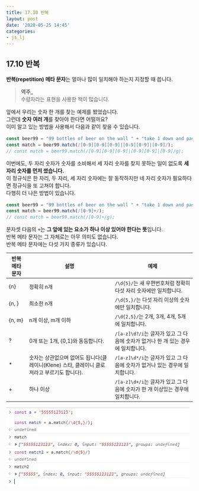 ```yaml
---
title: 17.10 반복
layout: post
date: '2020-05-25 14:45'
categories:
- js_lj
---
```


## 17.10 반복

**반복(repetition) 메타 문자**는 얼마나 많이 일치해야 하는지 지정할 때 씁니다.  

>**역주_**  
>수량자라는 표현을 사용한 책이 많습니다.

앞에서 우리는 숫자 한 개를 찾는 예제를 봤었습니다.  
그런데 **숫자 여러 개**를 찾아야 한다면 어떨까요?  
이미 알고 있는 방법을 사용해서 다음과 같이 찾을 수 있습니다.

```javascript
const beer99 = "99 bottles of beer on the wall " + "take 1 down and pass it around -- " + "98 bottles of beer on the wall.";
const match = beer99.match(/[0-9][0-9][0-9]|[0-9][0-9]|[0-9]/);
// const match = beer99.match(/[0-9][0-9][0-9]|[0-9][0-9]|[0-9]/g);
```

이번에도, 두 자리 숫자가 숫자를 소비해서 세 자리 숫자를 찾지 못하는 일이 없도록 **세 자리 숫자를 먼저 썼습니다.**  
이 정규식은 한 자리, 두 자리, 세 자리 숫자에는 잘 동작하지만 네 자리 숫자가 필요하다면 정규식을 또 고쳐야 합니다.  
다행히 더 나은 방법이 있습니다.

```javascript
const beer99 = "99 bottles of beer on the wall " + "take 1 down and pass it around -- " + "98 bottles of beer on the wall.";
const match = beer99.match(/[0-9]+/);
// const match = beer99.match(/[0-9]+/g);
```

문자셋 다음의 `+`는 **그 앞에 있는 요소가 하나 이상 있어야 한다는 뜻**입니다.  
반복 메타 문자는 그 자체로는 아무 의미도 없습니다.  
반복 메타 문자에는 다섯 가지 종류가 있습니다.

|반복 메타 문자|설명|예제|
|-------------|---|----|
|{n}|정확히 n개|`/\d{5}/`는 새 우편번호처럼 정확히 다섯 자리 숫자에만 일치합니다.|
|{n, }|최소한 n개|`/\d{5,}/`는 다섯 자리 이상의 숫자에만 일치합니다.|
|{n, m}|n개 이상, m개 이하|`/\d{2,5}/`는 2개, 3개, 4개, 5개에 일치합니다.|
|?|0개 또는 1개, {0,1}와 동등합니다.|`/[a-z]\d?/i`는 글자가 있고 그 다음에 숫자가 없거나 한 개 있는 경우에 일치합니다.|
|*|숫자는 상관없으며 없어도 됩니다(클레이니(Klene) 스타, 클레이니 클로저라고 부르기도 합니다).|`/[a-z]\d*/i`는 글자가 있고 그 다음에 숫자가 없거나 있는 경우에 일치합니다.|
|+|하나 이상|`/[a-z]\d+/i`는 글자가 있고 그 다음에 숫자가 한 개 이상있는 경우에 일치합니다.|

![](/static/img/learningjs/image167.jpg)